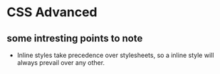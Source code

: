 # CSS Advanced
## some intresting points to note ##
- Inline styles take precedence over stylesheets, so a inline style will always prevail over any other.
